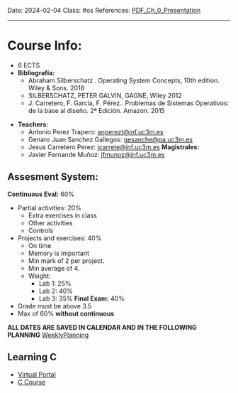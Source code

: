 Date: 2024-02-04
Class: #os
References: [PDF_Ch_0_Presentation](https://aulaglobal.uc3m.es/pluginfile.php/6810592/mod_resource/content/1/presentationSSOO-Eng.pdf)


---

# Course Info: 
+ 6 ECTS
+ **Bibliografía:**
	+ Abraham Silberschatz . Operating System Concepts, 10th edition. Wiley & Sons. 2018
	+ SILBERSCHATZ, PETER GALVIN, GAGNE, Wiley 2012
	- J. Carretero, F. Garcia, F. Pérez.. Problemas de Sistemas Operativos: de la base al diseño. 2ª Edición. Amazon. 2015
- **Teachers:**
	- Antonio Perez Trapero: anperezt@inf.uc3m.es
	- Genaro Juan Sanchez Gallegos: gesanche@pa.uc3m.es
	- Jesus Carretero Perez: jcarrete@inf.uc3m.es
	**Magistrales:**
	+ Javier Fernande Muñoz:  jfmunoz@inf.uc3m.es

## Assesment System: 
**Continuous Eval:** 60%

+ Partial activities: 20%
	+ Extra exercises in class
	+ Other activities
	+ Controls
+ Projects and exercises: 40%
	+ On time
	+ Memory is important
	+ Min mark of 2 per project. 
	+ Min average of 4. 
	+ Weight: 
		+ Lab 1: 25%
		+ Lab 2: 40%
		+ Lab 3: 35%
**Final Exam:** 40%
+ Grade must be above 3.5
+ Max of 60% **without continuous**

**ALL DATES ARE SAVED IN CALENDAR AND IN THE FOLLOWING PLANNING**
[WeeklyPlanning](https://aulaglobal.uc3m.es/pluginfile.php/6810594/mod_resource/content/2/G87-89.pdf)

## Learning C

+ [Virtual Portal](http://www.learn-c.org/)
+ [C Course](https://www.tutorialspoint.com/cprogramming/index.htm)

